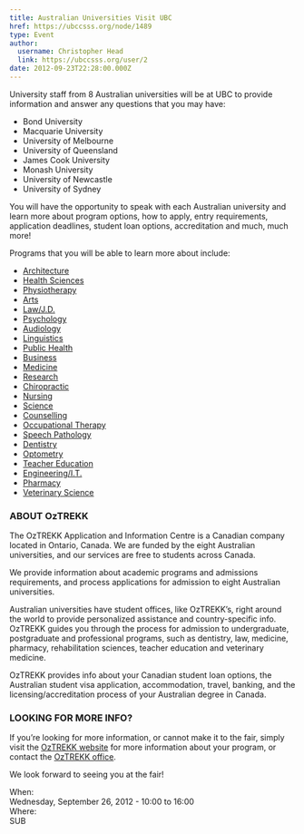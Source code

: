 ```yaml
---
title: Australian Universities Visit UBC 
href: https://ubccsss.org/node/1489
type: Event
author:
  username: Christopher Head
  link: https://ubccsss.org/user/2
date: 2012-09-23T22:28:00.000Z
---
```


<div class="field field-name-body field-type-text-with-summary field-label-hidden"><div class="field-items"><div class="field-item even"><p>University staff from 8 Australian universities will be at UBC to provide information and answer any questions that you may have:</p>
<ul>
<li>Bond University</li>
<li>Macquarie University</li>
<li>University of Melbourne</li>
<li>University of Queensland</li>
<li>James Cook University</li>
<li>Monash University</li>
<li>University of Newcastle</li>
<li>University of Sydney</li>
</ul>
<p>You will have the opportunity to speak with each Australian university and learn more about program options, how to apply, entry requirements, application deadlines, student loan options, accreditation and much, much more!</p>
<p>Programs that you will be able to learn more about include:</p>
<ul>
<li><a href="http://oztrekk.com/programs/architecture/PG/overview.php">Architecture</a></li>
<li><a href="http://oztrekk.com/programs/health_sciences/PG/overview.php">Health Sciences</a></li>
<li><a href="http://oztrekk.com/programs/physio/PG/overview.php">Physiotherapy</a></li>
<li><a href="http://oztrekk.com/programs/arts/PG/overview.php">Arts</a></li>
<li><a href="http://oztrekk.com/programs/law/PG/overview.php">Law/J.D.</a></li>
<li><a href="http://oztrekk.com/programs/psychology/PG/overview.php">Psychology</a></li>
<li><a href="http://oztrekk.com/programs/audiology/PG/overview.php">Audiology</a></li>
<li><a href="http://oztrekk.com/programs/linguistics/PG/overview.php">Linguistics</a></li>
<li><a href="http://oztrekk.com/programs/public_health/PG/overview.php">Public Health</a></li>
<li><a href="http://oztrekk.com/programs/business/PG/overview.php">Business</a></li>
<li><a href="http://oztrekk.com/programs/medicine/PG/overview.php">Medicine</a></li>
<li><a href="http://oztrekk.com/programs/research/PG/overview.php">Research</a></li>
<li><a href="http://oztrekk.com/programs/chiropractic/PG/overview.php">Chiropractic</a></li>
<li><a href="http://oztrekk.com/programs/nursing/PG/overview.php">Nursing</a></li>
<li><a href="http://oztrekk.com/programs/science/PG/overview.php">Science</a></li>
<li><a href="http://oztrekk.com/programs/counselling/PG/overview.php">Counselling</a></li>
<li><a href="http://oztrekk.com/programs/ot/PG/overview.php">Occupational Therapy</a></li>
<li><a href="http://oztrekk.com/programs/speech_pathology/PG/overview.php">Speech Pathology</a></li>
<li><a href="http://oztrekk.com/programs/dentistry/PG/overview.php">Dentistry</a></li>
<li><a href="http://oztrekk.com/programs/optometry/PG/overview.php">Optometry</a></li>
<li><a href="http://oztrekk.com/programs/teacher_ed/PG/overview.php">Teacher Education</a></li>
<li><a href="http://oztrekk.com/programs/eng_it/PG/overview.php">Engineering/I.T.</a></li>
<li><a href="http://oztrekk.com/programs/pharmacy/PG/overview.php">Pharmacy</a></li>
<li><a href="http://oztrekk.com/programs/vet_science/PG/overview.php">Veterinary Science</a></li>
</ul>
<h3>ABOUT OzTREKK</h3>
<p>The OzTREKK Application and Information Centre is a Canadian company located in Ontario, Canada. We are funded by the eight Australian universities, and our services are free to students across Canada.</p>
<p>We provide information about academic programs and admissions requirements, and process applications for admission to eight Australian universities.</p>
<p>Australian universities have student offices, like OzTREKK&#x2019;s, right around the world to provide personalized assistance and country-specific info. OzTREKK guides you through the process for admission to undergraduate, postgraduate and professional programs, such as dentistry, law, medicine, pharmacy, rehabilitation sciences, teacher education and veterinary medicine.</p>
<p>OzTREKK provides info about your Canadian student loan options, the Australian student visa application, accommodation, travel, banking, and the licensing/accreditation process of your Australian degree in Canada.</p>
<h3>LOOKING FOR MORE INFO?</h3>
<p>If you&#x2019;re looking for more information, or cannot make it to the fair, simply visit the <a href="http://oztrekk.com/">OzTREKK website</a> for more information about your program, or contact the <a href="/cdn-cgi/l/email-protection#ea83848c85aa85909e988f8181c4898587">OzTREKK office</a>.</p>
<p>We look forward to seeing you at the fair!</p>
</div></div></div><div class="field field-name-field-dates field-type-datetime field-label-above"><div class="field-label">When:&#xA0;</div><div class="field-items"><div class="field-item even"><span class="date-display-single">Wednesday, September 26, 2012 - <span class="date-display-range"><span class="date-display-start">10:00</span> to <span class="date-display-end">16:00</span></span></span></div></div></div><div class="field field-name-field-location field-type-text field-label-above"><div class="field-label">Where:&#xA0;</div><div class="field-items"><div class="field-item even">SUB</div></div></div>    <footer>
          </footer>
